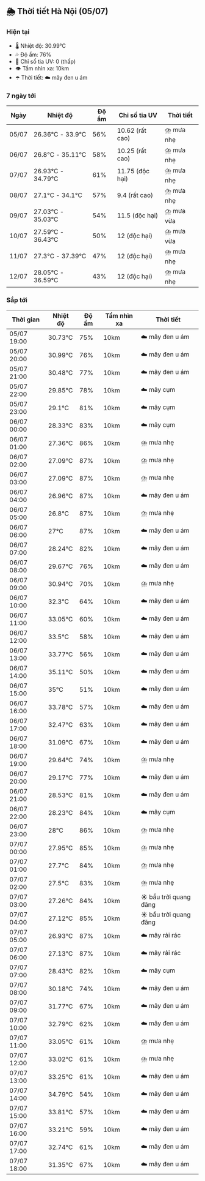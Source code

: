 ## 🌦️ Thời tiết Hà Nội (05/07)

### Hiện tại

- 🌡️ Nhiệt độ: 30.99℃
- 💦 Độ ẩm: 76%
- 🌟 Chỉ số tia UV: 0 (thấp)
- 👁️ Tầm nhìn xa: 10km
- ☂️ Thời tiết: ☁️ mây đen u ám

### 7 ngày tới

| Ngày | Nhiệt độ | Độ ẩm | Chỉ số tia UV | Thời tiết |
| --- | --- | --- | --- | --- |
| 05/07 | 26.36℃ - 33.9℃ | 56% | 10.62 (rất cao) | ⛈️ mưa nhẹ |
| 06/07 | 26.8℃ - 35.11℃ | 58% | 10.25 (rất cao) | ⛈️ mưa nhẹ |
| 07/07 | 26.93℃ - 34.79℃ | 61% | 11.75 (độc hại) | ⛈️ mưa nhẹ |
| 08/07 | 27.1℃ - 34.1℃ | 57% | 9.4 (rất cao) | ⛈️ mưa nhẹ |
| 09/07 | 27.03℃ - 35.03℃ | 54% | 11.5 (độc hại) | ⛈️ mưa vừa |
| 10/07 | 27.59℃ - 36.43℃ | 50% | 12 (độc hại) | ⛈️ mưa vừa |
| 11/07 | 27.3℃ - 37.39℃ | 47% | 12 (độc hại) | ⛈️ mưa nhẹ |
| 12/07 | 28.05℃ - 36.59℃ | 43% | 12 (độc hại) | ⛈️ mưa nhẹ |

### Sắp tới

| Thời gian | Nhiệt độ | Độ ẩm | Tầm nhìn xa | Thời tiết |
| --- | --- | --- | --- | --- |
| 05/07 19:00 | 30.73℃ | 75% | 10km | ☁️ mây đen u ám |
| 05/07 20:00 | 30.99℃ | 76% | 10km | ☁️ mây đen u ám |
| 05/07 21:00 | 30.48℃ | 77% | 10km | ☁️ mây đen u ám |
| 05/07 22:00 | 29.85℃ | 78% | 10km | ☁️ mây cụm |
| 05/07 23:00 | 29.1℃ | 81% | 10km | ☁️ mây cụm |
| 06/07 00:00 | 28.33℃ | 83% | 10km | ☁️ mây cụm |
| 06/07 01:00 | 27.36℃ | 86% | 10km | ⛈️ mưa nhẹ |
| 06/07 02:00 | 27.09℃ | 87% | 10km | ⛈️ mưa nhẹ |
| 06/07 03:00 | 27.09℃ | 87% | 10km | ⛈️ mưa nhẹ |
| 06/07 04:00 | 26.96℃ | 87% | 10km | ☁️ mây đen u ám |
| 06/07 05:00 | 26.8℃ | 87% | 10km | ⛈️ mưa nhẹ |
| 06/07 06:00 | 27℃ | 87% | 10km | ☁️ mây đen u ám |
| 06/07 07:00 | 28.24℃ | 82% | 10km | ☁️ mây đen u ám |
| 06/07 08:00 | 29.67℃ | 76% | 10km | ☁️ mây đen u ám |
| 06/07 09:00 | 30.94℃ | 70% | 10km | ⛈️ mưa nhẹ |
| 06/07 10:00 | 32.3℃ | 64% | 10km | ☁️ mây đen u ám |
| 06/07 11:00 | 33.05℃ | 60% | 10km | ☁️ mây đen u ám |
| 06/07 12:00 | 33.5℃ | 58% | 10km | ☁️ mây đen u ám |
| 06/07 13:00 | 33.77℃ | 56% | 10km | ☁️ mây đen u ám |
| 06/07 14:00 | 35.11℃ | 50% | 10km | ☁️ mây đen u ám |
| 06/07 15:00 | 35℃ | 51% | 10km | ☁️ mây đen u ám |
| 06/07 16:00 | 33.78℃ | 57% | 10km | ☁️ mây đen u ám |
| 06/07 17:00 | 32.47℃ | 63% | 10km | ☁️ mây đen u ám |
| 06/07 18:00 | 31.09℃ | 67% | 10km | ☁️ mây đen u ám |
| 06/07 19:00 | 29.64℃ | 74% | 10km | ⛈️ mưa nhẹ |
| 06/07 20:00 | 29.17℃ | 77% | 10km | ☁️ mây đen u ám |
| 06/07 21:00 | 28.53℃ | 81% | 10km | ☁️ mây đen u ám |
| 06/07 22:00 | 28.23℃ | 84% | 10km | ☁️ mây cụm |
| 06/07 23:00 | 28℃ | 86% | 10km | ⛈️ mưa nhẹ |
| 07/07 00:00 | 27.95℃ | 85% | 10km | ⛈️ mưa nhẹ |
| 07/07 01:00 | 27.7℃ | 84% | 10km | ⛈️ mưa nhẹ |
| 07/07 02:00 | 27.5℃ | 83% | 10km | ⛈️ mưa nhẹ |
| 07/07 03:00 | 27.26℃ | 84% | 10km | ☀️ bầu trời quang đãng |
| 07/07 04:00 | 27.12℃ | 85% | 10km | ☀️ bầu trời quang đãng |
| 07/07 05:00 | 26.93℃ | 87% | 10km | ☁️ mây rải rác |
| 07/07 06:00 | 27.13℃ | 87% | 10km | ☁️ mây rải rác |
| 07/07 07:00 | 28.43℃ | 82% | 10km | ☁️ mây cụm |
| 07/07 08:00 | 30.18℃ | 74% | 10km | ☁️ mây đen u ám |
| 07/07 09:00 | 31.77℃ | 67% | 10km | ☁️ mây đen u ám |
| 07/07 10:00 | 32.79℃ | 62% | 10km | ☁️ mây đen u ám |
| 07/07 11:00 | 33.05℃ | 61% | 10km | ⛈️ mưa nhẹ |
| 07/07 12:00 | 33.02℃ | 61% | 10km | ⛈️ mưa nhẹ |
| 07/07 13:00 | 33.25℃ | 61% | 10km | ☁️ mây đen u ám |
| 07/07 14:00 | 34.79℃ | 54% | 10km | ☁️ mây đen u ám |
| 07/07 15:00 | 33.81℃ | 57% | 10km | ☁️ mây đen u ám |
| 07/07 16:00 | 33.21℃ | 59% | 10km | ☁️ mây đen u ám |
| 07/07 17:00 | 32.74℃ | 61% | 10km | ☁️ mây đen u ám |
| 07/07 18:00 | 31.35℃ | 67% | 10km | ☁️ mây đen u ám |
